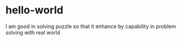 # hello-world
I am good in solving puzzle so that it enhance by capability in
problem solving with real world
